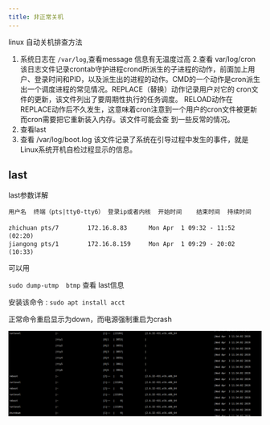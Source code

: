 ```yaml
---
title: 非正常关机
---
```


linux 自动关机排查方法
1. 系统日志在 `/var/log`,查看message 信息有无温度过高
2.查看 var/log/cron 
     该日志文件记录crontab守护进程crond所派生的子进程的动作，前面加上用 户、登录时间和PID，以及派生出的进程的动作。CMD的一个动作是cron派生出一个调度进程的常见情况。REPLACE（替换）动作记录用户对它的 cron文件的更新，该文件列出了要周期性执行的任务调度。 RELOAD动作在REPLACE动作后不久发生，这意味着cron注意到一个用户的cron文件被更新而cron需要把它重新装入内存。该文件可能会查 到一些反常的情况。
3. 查看last 
4. 查看 /var/log/boot.log    该文件记录了系统在引导过程中发生的事件，就是Linux系统开机自检过程显示的信息。
 
 
 ## last
 last参数详解
 
 ```shell
用户名  终端（pts|tty0-tty6） 登录ip或者内核  开始时间    结束时间  持续时间

zhichuan pts/7        172.16.8.83      Mon Apr  1 09:32 - 11:52  (02:20)
jiangong pts/1        172.16.8.159     Mon Apr  1 09:29 - 20:02  (10:33)

```

可以用

`sudo dump-utmp  btmp` 查看 last信息

安装该命令 : `sudo apt install acct`

正常命令重启显示为down，而电源强制重启为crash

![](/assets/last_sys.png)